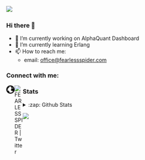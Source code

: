 <img
  src="https://cr-ss-service.azurewebsites.net/api/ScreenShot?widget=summary&username=fearless-spider&badges=2&show-avatar=false&style=--header-bg-color:%23000;--border-radius:10px"
/>

### Hi there 👋

* 🔭 I’m currently working on AlphaQuant Dashboard
* 🌱 I’m currently learning Erlang
* 📫 How to reach me: 
  * email: office@fearlessspider.com

### Connect with me:

[<img align="left" alt="fearlessspider.com" width="22px" src="https://raw.githubusercontent.com/iconic/open-iconic/master/svg/globe.svg" />][website]
[<img align="left" alt="FEARLESS SPIDER | Twitter" width="22px" src="https://cdn.jsdelivr.net/npm/simple-icons@v3/icons/twitter.svg" />][twitter]

### Stats
<details>
  <summary>:zap: Github Stats</summary>

  <img align="left" alt="FEARLESS SPIDER Github Stats" src="https://github-readme-stats.codestackr.vercel.app/api?username=fearless-spider&show_icons=true&hide_border=true" />

</details>

[website]: https://fearlessspider.com
[twitter]: https://twitter.com/fearless-spider
<!--
**fearless-spider/fearless-spider** is a ✨ _special_ ✨ repository because its `README.md` (this file) appears on your GitHub profile.

Here are some ideas to get you started:

- 🔭 I’m currently working on AlphaQuant Dashboard
- 🌱 I’m currently learning Erlang
- 👯 I’m looking to collaborate on ...
- 🤔 I’m looking for help with ...
- 💬 Ask me about ...
- 📫 How to reach me: ...
- 😄 Pronouns: ...
- ⚡ Fun fact: ...
-->

<img
  src="https://cr-skills-chart-widget.azurewebsites.net/api/api?username=fearless-spider&width=820"
/>

